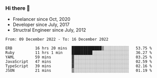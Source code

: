 ### Hi there 👋

- Freelancer since Oct, 2020
- Developer since July, 2017
- Structral Engineer since July, 2012

<!--START_SECTION:waka-->

```text
From: 09 December 2022 - To: 16 December 2022

ERB          16 hrs 20 mins  █████████████▒░░░░░░░░░░░   53.75 %
Ruby         11 hrs 1 min    █████████░░░░░░░░░░░░░░░░   36.27 %
YAML         59 mins         ▓░░░░░░░░░░░░░░░░░░░░░░░░   03.25 %
JavaScript   47 mins         ▓░░░░░░░░░░░░░░░░░░░░░░░░   02.59 %
TypeScript   39 mins         ▓░░░░░░░░░░░░░░░░░░░░░░░░   02.16 %
JSON         21 mins         ▒░░░░░░░░░░░░░░░░░░░░░░░░   01.19 %
```

<!--END_SECTION:waka-->
